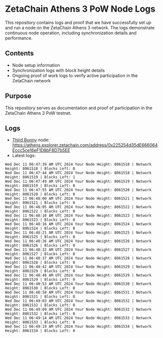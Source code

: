 # ZetaChain Athens 3 PoW Node Logs
This repository contains logs and proof that we have successfully set up and run a node on the ZetaChain Athens 3 network. The logs demonstrate continuous node operation, including synchronization details and performance.

## Contents
- Node setup information
- Synchronization logs with block height details
- Ongoing proof of work logs to verify active participation in the ZetaChain network

## Purpose
This repository serves as documentation and proof of participation in the ZetaChain Athens 3 PoW testnet.

## Logs

- [Third Bunny](https://thirdbunny.xyz/) node: https://athens.explorer.zetachain.com/address/0x225254d35dE666064Eccc5ce16eF1D8bF8D7b5EE
- Latest logs:
```
Wed Dec 11 06:47:39 AM UTC 2024 Your Node Height: 8061518 | Network Height: 8061518 | Blocks Left: 0
Wed Dec 11 06:47:44 AM UTC 2024 Your Node Height: 8061518 | Network Height: 8061519 | Blocks Left: 1
Wed Dec 11 06:47:49 AM UTC 2024 Your Node Height: 8061519 | Network Height: 8061519 | Blocks Left: 0
Wed Dec 11 06:47:55 AM UTC 2024 Your Node Height: 8061520 | Network Height: 8061520 | Blocks Left: 0
Wed Dec 11 06:48:00 AM UTC 2024 Your Node Height: 8061521 | Network Height: 8061521 | Blocks Left: 0
Wed Dec 11 06:48:05 AM UTC 2024 Your Node Height: 8061522 | Network Height: 8061522 | Blocks Left: 0
Wed Dec 11 06:48:10 AM UTC 2024 Your Node Height: 8061523 | Network Height: 8061523 | Blocks Left: 0
Wed Dec 11 06:48:16 AM UTC 2024 Your Node Height: 8061524 | Network Height: 8061524 | Blocks Left: 0
Wed Dec 11 06:48:21 AM UTC 2024 Your Node Height: 8061525 | Network Height: 8061525 | Blocks Left: 0
Wed Dec 11 06:48:26 AM UTC 2024 Your Node Height: 8061526 | Network Height: 8061526 | Blocks Left: 0
Wed Dec 11 06:48:32 AM UTC 2024 Your Node Height: 8061527 | Network Height: 8061527 | Blocks Left: 0
Wed Dec 11 06:48:37 AM UTC 2024 Your Node Height: 8061528 | Network Height: 8061528 | Blocks Left: 0
Wed Dec 11 06:48:42 AM UTC 2024 Your Node Height: 8061529 | Network Height: 8061529 | Blocks Left: 0
Wed Dec 11 06:48:48 AM UTC 2024 Your Node Height: 8061529 | Network Height: 8061529 | Blocks Left: 0
Wed Dec 11 06:48:53 AM UTC 2024 Your Node Height: 8061530 | Network Height: 8061530 | Blocks Left: 0
Wed Dec 11 06:48:58 AM UTC 2024 Your Node Height: 8061531 | Network Height: 8061531 | Blocks Left: 0
Wed Dec 11 06:49:03 AM UTC 2024 Your Node Height: 8061532 | Network Height: 8061532 | Blocks Left: 0
Wed Dec 11 06:49:09 AM UTC 2024 Your Node Height: 8061532 | Network Height: 8061532 | Blocks Left: 0
Wed Dec 11 06:49:14 AM UTC 2024 Your Node Height: 8061533 | Network Height: 8061533 | Blocks Left: 0
Wed Dec 11 06:49:19 AM UTC 2024 Your Node Height: 8061534 | Network Height: 8061534 | Blocks Left: 0
```
